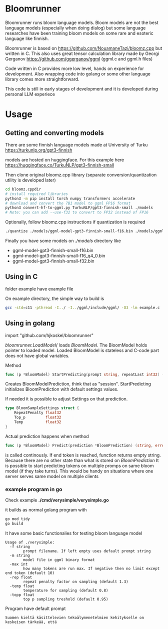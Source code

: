 # Bloomrunner

Bloomrunner runs bloom language models. Bloom models are not the best language models (especially when doing dialog) but some language researches have been training bloom models on some rare and esoteric language like finnish. 

Bloomrunner is based on https://github.com/NouamaneTazi/bloomz.cpp but written in C. This also uses great tensor calculation library made by Georgi Gerganov https://github.com/ggerganov/ggml  (ggml.c and ggml.h files)

Code written in C provides more low level, hands on experience for development.
Also wrapping code into golang or some other language library comes more straightforward.

This code is still in early stages of development and it is developed during personal LLM experiece

# Usage

## Getting and converting models

There are some finnish language models made at University of Turku
https://turkunlp.org/gpt3-finnish

models are hosted on huggingface. For this example here
https://huggingface.co/TurkuNLP/gpt3-finnish-small


Then clone original bloomz.cpp library  (separate conversion/quantization utility is developed later)
```bash
cd bloomz.cppdir
# install required libraries
python3 -m pip install torch numpy transformers accelerate
# download and convert the 7B1 model to ggml FP16 format
python3 convert-hf-to-ggml.py TurkuNLP/gpt3-finnish-small ./models
# Note: you can add --use-f32 to convert to FP32 instead of FP16
```

Optionally, follow bloomz.cpp instructions if quantization is required

```bash
./quantize ./models/ggml-model-gpt3-finnish-small-f16.bin ./models/ggml-model-gpt3-finnish-small-f16_q4_0.bin 2
```

Finally you have some models on *./models* directory like

* ggml-model-gpt3-finnish-small-f16.bin
* ggml-model-gpt3-finnish-small-f16_q4_0.bin
* ggml-model-gpt3-finnish-small-f32.bin

## Using in C
folder example have example file

On example directory, the simple way to build is
```bash
gcc -std=c11 -pthread -I../ -I../ggml/include/ggml/ -O3 -lm example.c ../*.c
```

## Using in golang

import "github.com/hjkoskel/bloomrunner"

*bloomrunner.LoadModel(* loads *BloomModel*. The BloomModel holds pointer to loaded model.
Loaded BloomModel is stateless and C-code part does not have global variables.

Method 
```go
func (p *BloomModel) StartPredicting(prompt string, repeatLast int32) (BloomPrediction, error) {
```
Creates BloomModelPrediction, think that as "session". StartPredicting initializes BloomPrediction with default settings values.

If needed it is possible to adjust Settings on that prediction.
```go
type BloomSampleSettings struct {
	RepeatPenalty float32
	Top_p         float32
	Temp          float32
}
```
Actual prediction happens when method
```go
func (p *BloomModel) Predict(prediction *BloomPrediction) (string, error) {
```
is called continously. If end token is reached, function returns empty string.
Because there are no other state than what is stored on *BloomPrediction*
It is possible to start predicting tokens on multiple promps on same bloom model (if they take turns). This would be handy on situations where one server serves same model on multiple clients


### example program in go
Check example **./cmd/verysimple/verysimple.go**

it builds as normal golang program with 
```bash
go mod tidy
go build
```

It have some basic functionalies for testing bloom language model
```
Usage of ./verysimple:
  -f string
        prompt filename. If left empty uses default prompt string
  -m string
        model file in ggml binary format
  -max int
        how many tokens are run max. If negative then no limit except end token (default 10)
  -rep float
        repeat penalty factor on sampling (default 1.3)
  -temp float
        temperature for sampling (default 0.8)
  -topp float
        top p sampling treshold (default 0.95)
```

Program have default prompt 
```
Suomen kieltä käsittelevien tekoälymenetelmien kehitykselle on keskeisen tärkeää, että
```

